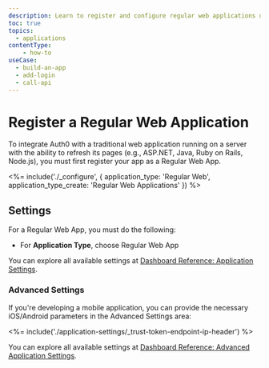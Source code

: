 ```yaml
---
description: Learn to register and configure regular web applications using the Auth0 Dashboard.
toc: true
topics:
  - applications
contentType: 
    - how-to
useCase:
  - build-an-app
  - add-login
  - call-api
---
```

# Register a Regular Web Application

To integrate Auth0 with a traditional web application running on a server with the ability to refresh its pages (e.g., ASP.NET, Java, Ruby on Rails, Node.js), you must first register your app as a Regular Web App.

<%= include('./_configure', { application_type: 'Regular Web', application_type_create: 'Regular Web Applications' }) %>

## Settings

For a Regular Web App, you must do the following:

- For **Application Type**, choose Regular Web App

You can explore all available settings at [Dashboard Reference: Application Settings](/reference/dashboard/settings-applications). 

### Advanced Settings

If you're developing a mobile application, you can provide the necessary iOS/Android parameters in the Advanced Settings area:

<%= include('./application-settings/_trust-token-endpoint-ip-header') %>

You can explore all available settings at [Dashboard Reference: Advanced Application Settings](/reference/dashboard/settings-applications-advanced). 
